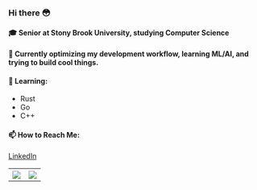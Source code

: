 ### Hi there 😳

#### 🎓 Senior at Stony Brook University, studying Computer Science

#### 🤔 Currently optimizing my development workflow, learning ML/AI, and trying to build cool things.

#### 🌱 Learning:
- Rust
- Go
- C++

#### 📫 How to Reach Me:
[LinkedIn](https://www.linkedin.com/in/jusjiang/)

<table border="0">
  <tr border="0">
    <th border="0">
      <img src="https://github-readme-stats.vercel.app/api?username=nitsujiang&show_icons=true&theme=radical" />
    </th>
    <th border="0">
      <img src="https://github-readme-stats.vercel.app/api/top-langs/?username=nitsujiang&theme=radical&layout=compact" />
    </th>
  </tr>
</table>
